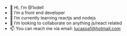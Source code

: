 - 👋 Hi, I’m @1odell
- 👀 I’m a front end developer 
- 🌱 I’m currently learning reactjs and nodejs
- 🤝 I’m looking to collaborate on anything js/react related
- 📫 You can reach me via email: lucasoa1@hotmail.com

<!---
1odell/1odell is a ✨ special ✨ repository because its `README.md` (this file) appears on your GitHub profile.
You can click the Preview link to take a look at your changes.
--->
